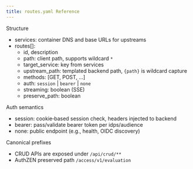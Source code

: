```yaml
---
title: routes.yaml Reference
---
```


Structure

- services: container DNS and base URLs for upstreams
- routes[]:
  - id, description
  - path: client path, supports wildcard `*`
  - target_service: key from services
  - upstream_path: templated backend path, `{path}` is wildcard capture
  - methods: [GET, POST, ...]
  - auth: `session` | `bearer` | `none`
  - streaming: boolean (SSE)
  - preserve_path: boolean

Auth semantics

- session: cookie‑based session check, headers injected to backend
- bearer: pass/validate bearer token per idps/audience
- none: public endpoint (e.g., health, OIDC discovery)

Canonical prefixes

- CRUD APIs are exposed under `/api/crud/**`
- AuthZEN preserved path `/access/v1/evaluation`


